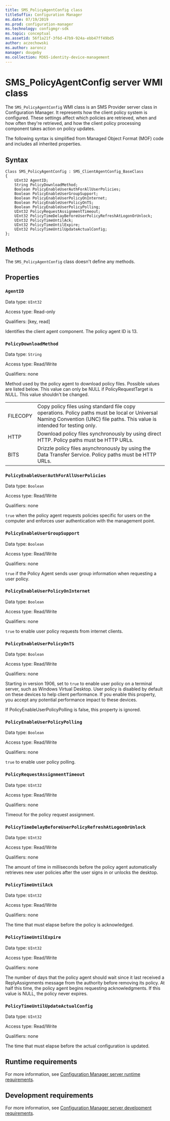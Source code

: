 ```yaml
---
title: SMS_PolicyAgentConfig class
titleSuffix: Configuration Manager
ms.date: 07/19/2019
ms.prod: configuration-manager
ms.technology: configmgr-sdk
ms.topic: conceptual
ms.assetid: 56f1a21f-3f6d-47b9-924a-ebb47ff49bd5
author: aczechowski
ms.author: aaroncz
manager: dougeby
ms.collection: M365-identity-device-management
---
```


# SMS_PolicyAgentConfig server WMI class

The `SMS_PolicyAgentConfig` WMI class is an SMS Provider server class in Configuration Manager. It represents how the client policy system is configured. These settings affect which policies are retrieved, when and how often they're retrieved, and how the client policy processing component takes action on policy updates.  

The following syntax is simplified from Managed Object Format (MOF) code and includes all inherited properties.  

## Syntax  

```MOF
Class SMS_PolicyAgentConfig : SMS_ClientAgentConfig_BaseClass  
{  
    UInt32 AgentID;  
    String PolicyDownloadMethod;  
    Boolean PolicyEnableUserAuthForAllUserPolicies;  
    Boolean PolicyEnableUserGroupSupport;  
    Boolean PolicyEnableUserPolicyOnInternet;  
    Boolean PolicyEnableUserPolicyOnTS;  
    Boolean PolicyEnableUserPolicyPolling;  
    UInt32 PolicyRequestAssignmentTimeout;  
    UInt32 PolicyTimeDelayBeforeUserPolicyRefreshAtLogonOrUnlock;  
    UInt32 PolicyTimeUntilAck;  
    UInt32 PolicyTimeUntilExpire;  
    UInt32 PolicyTimeUntilUpdateActualConfig;  
};  
```  

## Methods

The `SMS_PolicyAgentConfig` class doesn't define any methods.  

## Properties

### `AgentID`

Data type: `UInt32`  

Access type: Read-only  

Qualifiers: [key, read]  

Identifies the client agent component. The policy agent ID is 13.  

### `PolicyDownloadMethod`

Data type: `String`  

Access type: Read/Write  

Qualifiers: none  

Method used by the policy agent to download policy files. Possible values are listed below. This value can only be NULL if PolicyRequestTarget is NULL. This value shouldn't be changed.  

|||  
|-|-|  
|FILECOPY|Copy policy files using standard file copy operations. Policy paths must be local or Universal Naming Convention (UNC) file paths. This value is intended for testing only.|  
|HTTP|Download policy files synchronously by using direct HTTP. Policy paths must be HTTP URLs.|  
|BITS|Drizzle policy files asynchronously by using the Data Transfer Service. Policy paths must be HTTP URLs.|  

### `PolicyEnableUserAuthForAllUserPolicies`

Data type: `Boolean`  

Access type: Read/Write  

Qualifiers: none  

`true` when the policy agent requests policies specific for users on the computer and enforces user authentication with the management point.  

### `PolicyEnableUserGroupSupport`

Data type: `Boolean`  

Access type: Read/Write  

Qualifiers: none  

`true` if the Policy Agent sends user group information when requesting a user policy.  

### `PolicyEnableUserPolicyOnInternet`

Data type: `Boolean`  

Access type: Read/Write  

Qualifiers: none  

`true` to enable user policy requests from internet clients.  

### `PolicyEnableUserPolicyOnTS`

<!--3556025-->
Data type: `Boolean`  

Access type: Read/Write  

Qualifiers: none  

Starting in version 1906, set to `true` to enable user policy on a terminal server, such as Windows Virtual Desktop. User policy is disabled by default on these devices to help client performance. If you enable this property, you accept any potential performance impact to these devices.

If PolicyEnableUserPolicyPolling is false, this property is ignored.

### `PolicyEnableUserPolicyPolling`

Data type: `Boolean`  

Access type: Read/Write  

Qualifiers: none  

`true` to enable user policy polling.  

### `PolicyRequestAssignmentTimeout`

Data type: `UInt32`  

Access type: Read/Write  

Qualifiers: none  

Timeout for the policy request assignment.  

### `PolicyTimeDelayBeforeUserPolicyRefreshAtLogonOrUnlock`

Data type: `UInt32`  

Access type: Read/Write  

Qualifiers: none  

The amount of time in milliseconds before the policy agent automatically retrieves new user policies after the user signs in or unlocks the desktop.  

### `PolicyTimeUntilAck`

Data type: `UInt32`  

Access type: Read/Write  

Qualifiers: none  

The time that must elapse before the policy is acknowledged.  

### `PolicyTimeUntilExpire`

Data type: `UInt32`  

Access type: Read/Write  

Qualifiers: none  

The number of days that the policy agent should wait since it last received a ReplyAssignments message from the authority before removing its policy. At half this time, the policy agent begins requesting acknowledgments. If this value is NULL, the policy never expires.  

### `PolicyTimeUntilUpdateActualConfig`

Data type: `UInt32`  

Access type: Read/Write  

Qualifiers: none  

The time that must elapse before the actual configuration is updated.  

## Runtime requirements

For more information, see [Configuration Manager server runtime requirements](/sccm/develop/core/reqs/server-runtime-requirements).  

## Development requirements

For more information, see [Configuration Manager server development requirements](/sccm/develop/core/reqs/server-development-requirements).
